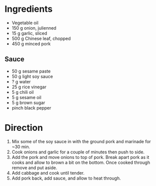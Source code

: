 
# Ingredients
- Vegetable oil
- 150 g onion, julienned 
- 15 g garlic, sliced
- 500 g Chinese leaf, chopped
- 450 g minced pork

## Sauce
- 50 g sesame paste
- 50 g light soy sauce
- ? g water
- 25 g rice vinegar
- 5 g chili oil
- 5 g sesame oil
- 5 g brown sugar
- pinch black pepper

# Direction
1. Mix some of the soy sauce in with the ground pork and marinade for ~30 min.
2. Cook onions and garlic for a couple of minutes then push to side.
3. Add the pork and move onions to top of pork. Break apart pork as it cooks and allow to brown a bit on the bottom. Once cooked through remove and put aside.
4. Add cabbage and cook until tender. 
5. Add pork back, add sauce, and allow to heat through.
